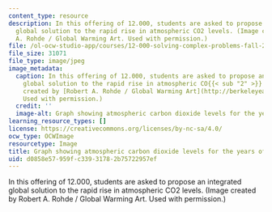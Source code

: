 ```yaml
---
content_type: resource
description: In this offering of 12.000, students are asked to propose an integrated
  global solution to the rapid rise in atmospheric CO2 levels. (Image created by Robert
  A. Rohde / Global Warming Art. Used with permission.)
file: /ol-ocw-studio-app/courses/12-000-solving-complex-problems-fall-2009/d0858e57959fc33931782b75722957ef_12-000f09.jpg
file_size: 31071
file_type: image/jpeg
image_metadata:
  caption: In this offering of 12.000, students are asked to propose an integrated
    global solution to the rapid rise in atmospheric CO{{< sub "2" >}} levels. (Image
    created by [Robert A. Rohde / Global Warming Art](http://berkeleyearth.org/).
    Used with permission.)
  credit: ''
  image-alt: Graph showing atmospheric carbon dioxide levels for the years of 1960-2010.
learning_resource_types: []
license: https://creativecommons.org/licenses/by-nc-sa/4.0/
ocw_type: OCWImage
resourcetype: Image
title: Graph showing atmospheric carbon dioxide levels for the years of 1960-2010
uid: d0858e57-959f-c339-3178-2b75722957ef
---
```

In this offering of 12.000, students are asked to propose an integrated global solution to the rapid rise in atmospheric CO2 levels. (Image created by Robert A. Rohde / Global Warming Art. Used with permission.)